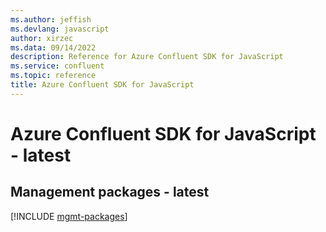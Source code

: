 ```yaml
---
ms.author: jeffish
ms.devlang: javascript
author: xirzec
ms.data: 09/14/2022
description: Reference for Azure Confluent SDK for JavaScript
ms.service: confluent
ms.topic: reference
title: Azure Confluent SDK for JavaScript
---
```

# Azure Confluent SDK for JavaScript - latest

## Management packages - latest
[!INCLUDE [mgmt-packages](confluent-mgmt-index.md)]
